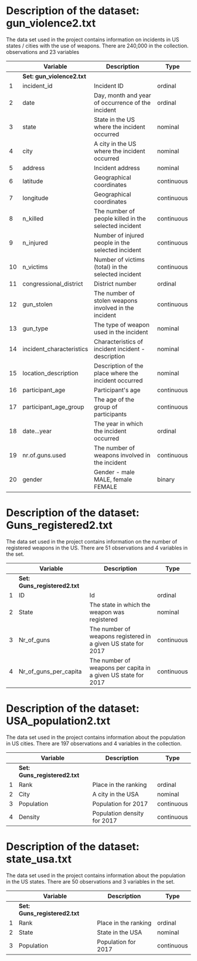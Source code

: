 

# **Description of the dataset: gun\_violence2.txt**

The data set used in the project contains information on incidents in US states / cities with the use of weapons. There are 240,000 in the collection. observations and 23 variables

|   | **Variable** | **Description** | **Type** |
| --- | --- | --- | --- |
|   | **Set:**  **gun\_violence2.txt** |
| 1 | incident\_id | Incident ID | ordinal |
| 2 | date | Day, month and year of occurrence of the incident | ordinal |
| 3 | state | State in the US where the incident occurred | nominal |
| 4 | city | A city in the US where the incident occurred | nominal |
| 5 | address | Incident address | nominal |
| 6 | latitude | Geographical coordinates | continuous |
| 7 | longitude | Geographical coordinates | continuous |
| 8 | n\_killed | The number of people killed in the selected incident | continuous |
| 9 | n\_injured | Number of injured people in the selected incident | continuous |
| 10 | n\_victims | Number of victims (total) in the selected incident | continuous |
| 11 | congressional\_district | District number | ordinal |
| 12 | gun\_stolen | The number of stolen weapons involved in the incident | continuous |
| 13 | gun\_type | The type of weapon used in the incident | nominal |
| 14 | incident\_characteristics | Characteristics of incident incident - description | nominal |
| 15 | location\_description | Description of the place where the incident occurred | nominal |
| 16 | participant\_age | Participant&#39;s age | continuous |
| 17 | participant\_age\_group | The age of the group of participants | continuous |
| 18 | date...year | The year in which the incident occurred | ordinal |
| 19 | nr.of.guns.used | The number of weapons involved in the incident | continuous |
| 20 | gender | Gender - male MALE, female FEMALE | binary |

# **Description of the dataset: Guns\_registered2.txt**

The data set used in the project contains information on the number of registered weapons in the US. There are 51 observations and 4 variables in the set.

|   | **Variable** | **Description** | **Type** |
| --- | --- | --- | --- |
|   | **Set: Guns\_registered2.txt** |
| 1 | ID | Id | ordinal |
| 2 | State | The state in which the weapon was registered | nominal |
| 3 | Nr\_of\_guns | The number of weapons registered in a given US state for 2017 | continuous |
| 4 | Nr\_of\_guns\_per\_capita | The number of weapons per capita in a given US state for 2017 | continuous |



# **Description of the dataset: USA\_population2.txt**

The data set used in the project contains information about the population in US cities. There are 197 observations and 4 variables in the collection.

|   | **Variable** | **Description** | **Type** |
| --- | --- | --- | --- |
|   | **Set: Guns\_registered2.txt** |
| 1 | Rank | Place in the ranking | ordinal |
| 2 | City | A city in the USA | nominal |
| 3 | Population | Population for 2017 | continuous |
| 4 | Density | Population density for 2017 | continuous |

# **Description of the dataset: state\_usa.txt**

The data set used in the project contains information about the population in the US states. There are 50 observations and 3 variables in the set.

|   | **Variable** | **Description** | **Type** |
| --- | --- | --- | --- |
|   | **Set: Guns\_registered2.txt** |
| 1 | Rank | Place in the ranking | ordinal |
| 2 | State | State in the USA | nominal |
| 3 | Population | Population for 2017 | continuous |

